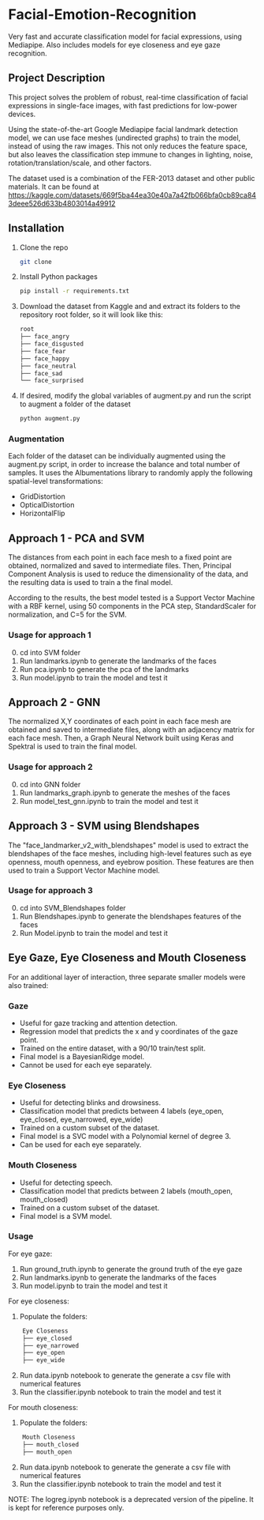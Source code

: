 # Facial-Emotion-Recognition
Very fast and accurate classification model for facial expressions, using Mediapipe.
Also includes models for eye closeness and eye gaze recognition.

## Project Description

This project solves the problem of robust, real-time classification of facial expressions in single-face images, with fast predictions for low-power devices.

Using the state-of-the-art Google Mediapipe facial landmark detection model, we can use face meshes (undirected graphs) to train the model, instead of using the raw images. This not only reduces the feature space, but also leaves the classification step immune to changes in lighting, noise, rotation/translation/scale, and other factors.

The dataset used is a combination of the FER-2013 dataset and other public materials. It can be found at https://kaggle.com/datasets/669f5ba44ea30e40a7a42fb066bfa0cb89ca843deee526d633b4803014a49912

## Installation

1. Clone the repo
   ```sh
   git clone
    ```
2. Install Python packages
    ```sh
    pip install -r requirements.txt
    ```
3. Download the dataset from Kaggle and and extract its folders to the repository root folder, so it will look like this:
    ```sh
    root
    ├── face_angry
    ├── face_disgusted
    ├── face_fear
    ├── face_happy
    ├── face_neutral
    ├── face_sad
    └── face_surprised
    ```

4. If desired, modify the global variables of augment.py and run the script to augment a folder of the dataset
    ```sh
    python augment.py
    ```

### Augmentation

Each folder of the dataset can be individually augmented using the augment.py script, in order to increase the balance and total number of samples. It uses the Albumentations library to randomly apply the following spatial-level transformations:
- GridDistortion 
- OpticalDistortion
- HorizontalFlip


## Approach 1 - PCA and SVM

The distances from each point in each face mesh to a fixed point are obtained, normalized and saved to intermediate files. Then, Principal Component Analysis is used to reduce the dimensionality of the data, and the resulting data is used to train a the final model.

According to the results, the best model tested is a Support Vector Machine with a RBF kernel, using 50 components in the PCA step, StandardScaler for normalization, and C=5 for the SVM.

### Usage for approach 1

0. cd into SVM folder
1. Run landmarks.ipynb to generate the landmarks of the faces
2. Run pca.ipynb to generate the pca of the landmarks
3. Run model.ipynb to train the model and test it

## Approach 2 - GNN

The normalized X,Y coordinates of each point in each face mesh are obtained and saved to intermediate files, along with an adjacency matrix for each face mesh. Then, a Graph Neural Network built using Keras and Spektral is used to train the final model.

### Usage for approach 2

0. cd into GNN folder
1. Run landmarks_graph.ipynb to generate the meshes of the faces
2. Run model_test_gnn.ipynb to train the model and test it

## Approach 3 - SVM using Blendshapes

The "face_landmarker_v2_with_blendshapes" model is used to extract the blendshapes of the face meshes, including high-level features such as eye openness, mouth openness, and eyebrow position. These features are then used to train a Support Vector Machine model.

### Usage for approach 3

0. cd into SVM_Blendshapes folder
1. Run Blendshapes.ipynb to generate the blendshapes features of the faces
2. Run Model.ipynb to train the model and test it

## Eye Gaze, Eye Closeness and Mouth Closeness

For an additional layer of interaction, three separate smaller models were also trained: 

### Gaze

- Useful for gaze tracking and attention detection.
- Regression model that predicts the x and y coordinates of the gaze point.
- Trained on the entire dataset, with a 90/10 train/test split.
- Final model is a BayesianRidge model.
- Cannot be used for each eye separately.

### Eye Closeness

- Useful for detecting blinks and drowsiness.
- Classification model that predicts between 4 labels (eye_open, eye_closed, eye_narrowed, eye_wide)
- Trained on a custom subset of the dataset.
- Final model is a SVC model with a Polynomial kernel of degree 3.
- Can be used for each eye separately.

### Mouth Closeness

- Useful for detecting speech.
- Classification model that predicts between 2 labels (mouth_open, mouth_closed)
- Trained on a custom subset of the dataset.
- Final model is a SVM model.

### Usage

For eye gaze:

1. Run ground_truth.ipynb to generate the ground truth of the eye gaze
2. Run landmarks.ipynb to generate the landmarks of the faces
3. Run model.ipynb to train the model and test it

For eye closeness:

1. Populate the folders:
```sh
    Eye Closeness
    ├── eye_closed
    ├── eye_narrowed
    ├── eye_open
    ├── eye_wide
```
2. Run data.ipynb notebook to generate the generate a csv file with numerical features
3. Run the classifier.ipynb notebook to train the model and test it

For mouth closeness:

1. Populate the folders:
```sh
    Mouth Closeness
    ├── mouth_closed
    ├── mouth_open
```
2. Run data.ipynb notebook to generate the generate a csv file with numerical features
3. Run the classifier.ipynb notebook to train the model and test it

NOTE: The logreg.ipynb notebook is a deprecated version of the pipeline. It is kept for reference purposes only.